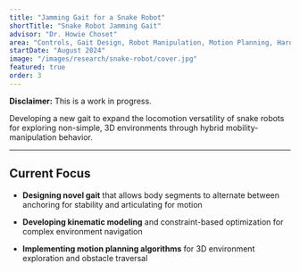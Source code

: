```yaml
---
title: "Jamming Gait for a Snake Robot"
shortTitle: "Snake Robot Jamming Gait"
advisor: "Dr. Howie Choset"
area: "Controls, Gait Design, Robot Manipulation, Motion Planning, Hardware Design"
startDate: "August 2024"
image: "/images/research/snake-robot/cover.jpg"
featured: true
order: 3
---
```


**Disclaimer:** This is a work in progress.

Developing a new gait to expand the locomotion versatility of snake robots for exploring non-simple, 3D environments through hybrid mobility-manipulation behavior.

---

## Current Focus

- **Designing novel gait** that allows body segments to alternate between anchoring for stability and articulating for motion

- **Developing kinematic modeling** and constraint-based optimization for complex environment navigation

- **Implementing motion planning algorithms** for 3D environment exploration and obstacle traversal
